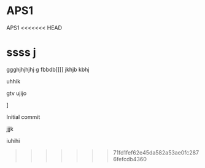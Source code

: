 # APS1
 APS1
<<<<<<< HEAD


ssss
j
=======
ggghjhjhjhj g fbbdb[[[[
jkhjb
kbhj

uhhik



gtv
ujijo

]




Initial commit





jjjk



iuhihi

>>>>>>> 71fd1fef62e45da582a53ae0fc2876fefcdb4360
